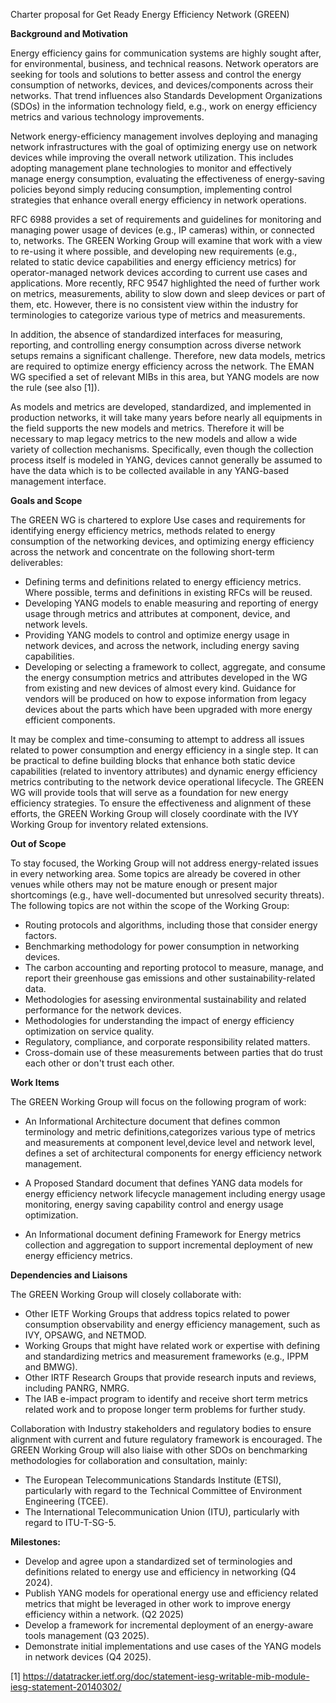 Charter proposal for Get Ready Energy Efficiency Network (GREEN)

**Background and Motivation**

Energy efficiency gains for communication systems are highly sought after, for environmental, business, and technical reasons. Network operators are seeking for tools and solutions to better assess and control the energy consumption of networks, devices, and devices/components across their networks. That trend influences also Standards Development Organizations (SDOs) in the information technology field, e.g., work on energy efficiency metrics and various technology improvements.

Network energy-efficiency management involves deploying and managing network infrastructures with the goal of
optimizing energy use on network devices while improving the overall network utilization. This includes adopting management plane technologies to monitor and effectively manage energy consumption, evaluating the effectiveness of energy-saving policies beyond simply reducing consumption, implementing control strategies that enhance overall energy efficiency in network operations.

RFC 6988 provides a set of requirements and guidelines for monitoring and managing power usage of devices (e.g., IP cameras) within, or connected to, networks. The GREEN Working Group will examine that work with a view to re-using it where possible, and developing new requirements (e.g., related to static device capabilities and energy efficiency metrics) for operator-managed network devices according to current use cases and applications. More recently, RFC 9547 highlighted the need of further work on metrics, measurements, ability to slow down and sleep devices or part of them, etc. However, there is no consistent view within the industry for terminologies to categorize various type of metrics and measurements.

In addition, the absence of standardized interfaces for measuring, reporting, and controlling energy consumption across diverse network setups remains a significant challenge. Therefore, new data models, metrics are required to optimize energy efficiency across the network. The EMAN WG specified a set of relevant MIBs in this area, but YANG models are now the rule (see also [1]).

As models and metrics are developed, standardized, and implemented in production networks, it will take many years before nearly all equipments in the field supports the new models and metrics. Therefore it will be necessary to map legacy metrics to the new models and allow a wide variety of collection mechanisms. Specifically, even though the collection process itself is modeled in YANG, devices cannot generally be assumed to have the data which is to be collected available in any YANG-based management interface.

**Goals and Scope**

The GREEN WG is chartered to explore Use cases and requirements for identifying energy efficiency metrics, methods related to energy consumption of the networking devices, and optimizing energy efficiency across the network and concentrate on the following short-term deliverables:

   - Defining terms and definitions related to energy efficiency metrics. Where possible, terms and definitions in existing RFCs will be reused.
   - Developing YANG models to enable measuring and reporting of energy usage through metrics and attributes at component, device, and network levels.
   - Providing YANG models to control and optimize energy usage in network devices, and across the network, including energy saving capabilities. 
   - Developing or selecting a framework to collect, aggregate, and consume the energy consumption metrics and attributes developed in the WG from existing and new devices of almost every kind. Guidance for vendors will be produced on how to expose information from legacy devices about the parts which have been upgraded with more energy efficient components.

It may be complex and time-consuming to attempt to address all issues related to power consumption and energy efficiency 
in a single step. It can be practical to define building blocks that enhance both static device capabilities (related to 
inventory attributes) and dynamic energy efficiency metrics contributing to the network device operational lifecycle. 
The GREEN WG will provide tools that will serve as a foundation for new energy efficiency strategies. To ensure the 
effectiveness and alignment of these efforts, the GREEN Working Group will closely coordinate with the IVY Working 
Group for inventory related extensions.

**Out of Scope**

To stay focused, the Working Group will not address energy-related issues in every networking area. Some topics are already be covered in other venues while others may not be mature enough or present major shortcomings (e.g., have well-documented but unresolved security threats). The following topics are not within the scope of the Working Group:

   - Routing protocols and algorithms, including those that consider energy factors.
   - Benchmarking methodology for power consumption in networking devices.
   - The carbon accounting and reporting protocol to measure, manage, and report their greenhouse gas emissions and other 
     sustainability-related data. 
   - Methodologies for asessing environmental sustainability and related performance for the network devices.
   - Methodologies for understanding the impact of energy efficiency optimization on service quality.
   - Regulatory, compliance, and corporate responsibility related matters.
   - Cross-domain use of these measurements between parties that do trust each other or don't trust each other.

**Work Items**

The GREEN Working Group will focus on the following program of work:

- An Informational Architecture document that defines common terminology and metric definitions,categorizes various type of metrics and measurements at component level,device level and network level, defines a set of architectural components for energy efficiency network management.

- A Proposed Standard document that defines YANG data models for energy efficiency network lifecycle management including energy usage monitoring, energy saving capability control and energy usage optimization.

- An Informational document defining Framework for Energy metrics collection and aggregation to support incremental deployment of new energy efficiency metrics. 

**Dependencies and Liaisons**

The GREEN Working Group will closely collaborate with:

   - Other IETF Working Groups that address topics related to power consumption observability and energy efficiency
     management, such as IVY, OPSAWG, and NETMOD.
   - Working Groups that might have related work or expertise with defining and standardizing metrics and measurement 
     frameworks (e.g., IPPM and BMWG). 
   - Other IRTF Research Groups that provide research inputs and reviews, including PANRG, NMRG.
   - The IAB e-impact program to identify and receive short term metrics related work and to propose longer term problems 
     for further study.
     
Collaboration with Industry stakeholders and regulatory bodies to ensure alignment with current and future regulatory 
framework is encouraged. The GREEN Working Group will also liaise with other SDOs on benchmarking methodologies for collaboration and consultation, mainly:

   - The European Telecommunications Standards Institute (ETSI), particularly with regard to the Technical
     Committee of Environment Engineering (TCEE).
   - The International Telecommunication Union (ITU), particularly with regard to ITU-T-SG-5.

**Milestones:** 

   - Develop and agree upon a standardized set of terminologies and definitions related to energy use and efficiency in 
     networking (Q4 2024).
   - Publish YANG models for operational energy use and efficiency related metrics that might be leveraged in other work to 
     improve energy efficiency within a network. (Q2 2025)
   - Develop a framework for incremental deployment of an energy-aware tools management (Q3 2025).
   - Demonstrate initial implementations and use cases of the YANG models in network devices (Q4 2025). 

[1] https://datatracker.ietf.org/doc/statement-iesg-writable-mib-module-iesg-statement-20140302/ 
